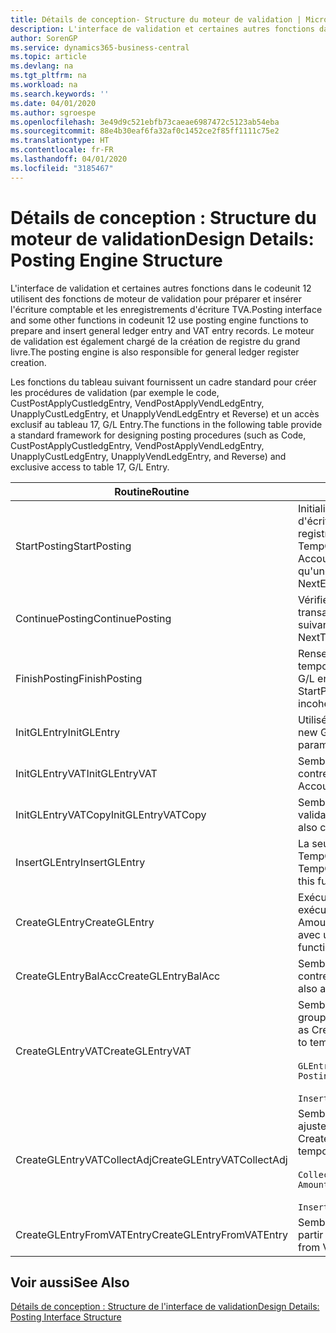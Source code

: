 ```yaml
---
title: Détails de conception- Structure du moteur de validation | Microsoft Docs
description: L'interface de validation et certaines autres fonctions dans le codeunit 12 utilisent des fonctions de moteur de validation pour préparer et insérer l'écriture comptable et les enregistrements d'écriture TVA. Le moteur de validation est également chargé de la création de registre du grand livre.
author: SorenGP
ms.service: dynamics365-business-central
ms.topic: article
ms.devlang: na
ms.tgt_pltfrm: na
ms.workload: na
ms.search.keywords: ''
ms.date: 04/01/2020
ms.author: sgroespe
ms.openlocfilehash: 3e49d9c521ebfb73caeae6987472c5123ab54eba
ms.sourcegitcommit: 88e4b30eaf6fa32af0c1452ce2f85ff1111c75e2
ms.translationtype: HT
ms.contentlocale: fr-FR
ms.lasthandoff: 04/01/2020
ms.locfileid: "3185467"
---
```

# <a name="design-details-posting-engine-structure"></a><span data-ttu-id="96c3f-104">Détails de conception : Structure du moteur de validation</span><span class="sxs-lookup"><span data-stu-id="96c3f-104">Design Details: Posting Engine Structure</span></span>
<span data-ttu-id="96c3f-105">L'interface de validation et certaines autres fonctions dans le codeunit 12 utilisent des fonctions de moteur de validation pour préparer et insérer l'écriture comptable et les enregistrements d'écriture TVA.</span><span class="sxs-lookup"><span data-stu-id="96c3f-105">Posting interface and some other functions in codeunit 12 use posting engine functions to prepare and insert general ledger entry and VAT entry records.</span></span> <span data-ttu-id="96c3f-106">Le moteur de validation est également chargé de la création de registre du grand livre.</span><span class="sxs-lookup"><span data-stu-id="96c3f-106">The posting engine is also responsible for general ledger register creation.</span></span>  
  
 <span data-ttu-id="96c3f-107">Les fonctions du tableau suivant fournissent un cadre standard pour créer les procédures de validation (par exemple le code, CustPostApplyCustledgEntry, VendPostApplyVendLedgEntry, UnapplyCustLedgEntry, et UnapplyVendLedgEntry et Reverse) et un accès exclusif au tableau 17, G/L Entry.</span><span class="sxs-lookup"><span data-stu-id="96c3f-107">The functions in the following table provide a standard framework for designing posting procedures (such as Code, CustPostApplyCustledgEntry, VendPostApplyVendLedgEntry, UnapplyCustLedgEntry, UnapplyVendLedgEntry, and Reverse) and exclusive access to table 17, G/L Entry.</span></span>  
  
|<span data-ttu-id="96c3f-108">Routine</span><span class="sxs-lookup"><span data-stu-id="96c3f-108">Routine</span></span>|<span data-ttu-id="96c3f-109">Désignation</span><span class="sxs-lookup"><span data-stu-id="96c3f-109">Description</span></span>|  
|-------------|---------------------------------------|  
|<span data-ttu-id="96c3f-110">StartPosting</span><span class="sxs-lookup"><span data-stu-id="96c3f-110">StartPosting</span></span>|<span data-ttu-id="96c3f-111">Initialise le tampon de validation TempGLEntryBuf, verrouille les tableaix d'écriture comptable et écriture TVA, et initialise la période de comptabilité, le registre de comptabilité et le taux de change.</span><span class="sxs-lookup"><span data-stu-id="96c3f-111">Initializes posting buffer TempGLEntryBuf, locks G/L Entry and VAT Entry tables, and initializes Accounting Period, G/L Register, and Exchange Rate.</span></span> <span data-ttu-id="96c3f-112">Ne devrait être appelé qu'une fois, alors NextEntryNo est 0.</span><span class="sxs-lookup"><span data-stu-id="96c3f-112">Should be called only once, then NextEntryNo is 0.</span></span>|  
|<span data-ttu-id="96c3f-113">ContinuePosting</span><span class="sxs-lookup"><span data-stu-id="96c3f-113">ContinuePosting</span></span>|<span data-ttu-id="96c3f-114">Vérifie et valide la TVA sur encaissement pour le précédent incrément de transaction NextTransactionNo et prépare la validation de la ligne suivante.</span><span class="sxs-lookup"><span data-stu-id="96c3f-114">Checks and posts unrealized VAT for previous transaction increment NextTransactionNo and prepares post of next line.</span></span>|  
|<span data-ttu-id="96c3f-115">FinishPosting</span><span class="sxs-lookup"><span data-stu-id="96c3f-115">FinishPosting</span></span>|<span data-ttu-id="96c3f-116">Renseigne la validation en insérant des écritures comptables à partir de tampon temporaire dans le tableau de base de données.</span><span class="sxs-lookup"><span data-stu-id="96c3f-116">Completes posting by inserting G/L entries from temporary buffer into database table.</span></span> <span data-ttu-id="96c3f-117">Toujours utilisé avec StartPosting.</span><span class="sxs-lookup"><span data-stu-id="96c3f-117">Always used together with StartPosting.</span></span> <span data-ttu-id="96c3f-118">Vérifie les incohérences.</span><span class="sxs-lookup"><span data-stu-id="96c3f-118">Checks for inconsistencies.</span></span>|  
|<span data-ttu-id="96c3f-119">InitGLEntry</span><span class="sxs-lookup"><span data-stu-id="96c3f-119">InitGLEntry</span></span>|<span data-ttu-id="96c3f-120">Utilisé pour lancer la nouvelle écriture comptable pour Gen.</span><span class="sxs-lookup"><span data-stu-id="96c3f-120">Used to initialize new G/L entry for Gen.</span></span> <span data-ttu-id="96c3f-121">Jnl Line.</span><span class="sxs-lookup"><span data-stu-id="96c3f-121">Jnl Line.</span></span> <span data-ttu-id="96c3f-122">Retourne GLEntry comme paramètre.</span><span class="sxs-lookup"><span data-stu-id="96c3f-122">Returns GLEntry as parameter.</span></span>|  
|<span data-ttu-id="96c3f-123">InitGLEntryVAT</span><span class="sxs-lookup"><span data-stu-id="96c3f-123">InitGLEntryVAT</span></span>|<span data-ttu-id="96c3f-124">Semblable à InitGLEntry, mais affecte également Numéro de compte contrepartie et SummarizeVAT.</span><span class="sxs-lookup"><span data-stu-id="96c3f-124">Same as InitGLEntry, but also assigns Bal. Account No. and SummarizeVAT.</span></span>|  
|<span data-ttu-id="96c3f-125">InitGLEntryVATCopy</span><span class="sxs-lookup"><span data-stu-id="96c3f-125">InitGLEntryVATCopy</span></span>|<span data-ttu-id="96c3f-126">Semblable à InitGLEntryVAT, mais copie également les données des groupes de validation de l'écriture TVA avant SummarizeVAT.</span><span class="sxs-lookup"><span data-stu-id="96c3f-126">Similar to InitGLEntryVAT, but also copies posting groups data from VAT Entry before SummarizeVAT.</span></span>|  
|<span data-ttu-id="96c3f-127">InsertGLEntry</span><span class="sxs-lookup"><span data-stu-id="96c3f-127">InsertGLEntry</span></span>|<span data-ttu-id="96c3f-128">La seule fonction qui insère l'écriture comptable dans le tableau TempGLEntryBuf global.</span><span class="sxs-lookup"><span data-stu-id="96c3f-128">The only function that inserts G/L entry into global TempGLEntryBuf table.</span></span> <span data-ttu-id="96c3f-129">Utilisez toujours cette fonction pour insérer.</span><span class="sxs-lookup"><span data-stu-id="96c3f-129">Always use this function for insert.</span></span>|  
|<span data-ttu-id="96c3f-130">CreateGLEntry</span><span class="sxs-lookup"><span data-stu-id="96c3f-130">CreateGLEntry</span></span>|<span data-ttu-id="96c3f-131">Exécute InitGLEntry, affecte le montant des devises supplémentaires, puis exécute InsertGLEntry.</span><span class="sxs-lookup"><span data-stu-id="96c3f-131">Performs an InitGLEntry, assigns Additional Currency Amount, and then performs InsertGLEntry.</span></span> <span data-ttu-id="96c3f-132">Remplace plusieurs lignes de code avec un seul appel de fonction.</span><span class="sxs-lookup"><span data-stu-id="96c3f-132">Replaces several lines of code with a single function call.</span></span>|  
|<span data-ttu-id="96c3f-133">CreateGLEntryBalAcc</span><span class="sxs-lookup"><span data-stu-id="96c3f-133">CreateGLEntryBalAcc</span></span>|<span data-ttu-id="96c3f-134">Semblable à CreateGLEntry, mais affecte également Type de compte contrepartie et Numéro de compte contrepartie.</span><span class="sxs-lookup"><span data-stu-id="96c3f-134">Same as CreateGLEntry, but also assigns Bal. Account Type and Bal. Account No.</span></span>|  
|<span data-ttu-id="96c3f-135">CreateGLEntryVAT</span><span class="sxs-lookup"><span data-stu-id="96c3f-135">CreateGLEntryVAT</span></span>|<span data-ttu-id="96c3f-136">Semblable à CreateGLEntry, mais avec le traitement supplémentaire pour les groupes de validation et l'enregistrement sur un tampon TVA temporaire :</span><span class="sxs-lookup"><span data-stu-id="96c3f-136">Same as CreateGLEntry, but with additional processing for posting groups and saving to temporary VAT buffer:</span></span><br /><br /> `GLEntry.CopyPostingGroupsFromDtldCVBuf(DtldCVLedgEntryBuf,GenJnlLine."Gen. Posting Type");`<br /><br /> `InsertVATEntriesFromTemp(DtldCVLedgEntryBuf,GLEntry);`|  
|<span data-ttu-id="96c3f-137">CreateGLEntryVATCollectAdj</span><span class="sxs-lookup"><span data-stu-id="96c3f-137">CreateGLEntryVATCollectAdj</span></span>|<span data-ttu-id="96c3f-138">Semblable à CreateGLEntry, mais avec la collection supplémentaire des ajustements et l'enregistrement sur un tampon TVA temporaire :</span><span class="sxs-lookup"><span data-stu-id="96c3f-138">Same as CreateGLEntry, but with additional collection of adjustments and saving to temporary VAT buffer:</span></span><br /><br /> `CollectAdjustment(AdjAmount,GLEntry.Amount,GLEntry."Additional-Currency Amount",OriginalDateSet);`<br /><br /> `InsertVATEntriesFromTemp(DtldCVLedgEntryBuf,GLEntry);`|  
|<span data-ttu-id="96c3f-139">CreateGLEntryFromVATEntry</span><span class="sxs-lookup"><span data-stu-id="96c3f-139">CreateGLEntryFromVATEntry</span></span>|<span data-ttu-id="96c3f-140">Semblable à CreateGLEntry, mais copie également les groupes de validation à partir de l'écriture TVA.</span><span class="sxs-lookup"><span data-stu-id="96c3f-140">Same as CreateGLEntry, but also copies posting groups from VAT entry.</span></span>|  
  
## <a name="see-also"></a><span data-ttu-id="96c3f-141">Voir aussi</span><span class="sxs-lookup"><span data-stu-id="96c3f-141">See Also</span></span>  
 [<span data-ttu-id="96c3f-142">Détails de conception : Structure de l'interface de validation</span><span class="sxs-lookup"><span data-stu-id="96c3f-142">Design Details: Posting Interface Structure</span></span>](design-details-posting-interface-structure.md)